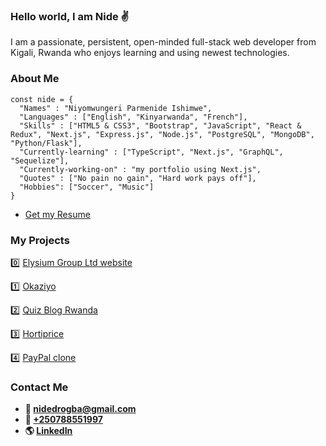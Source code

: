 ### Hello world, I am Nide ✌

I am a passionate, persistent, open-minded full-stack web developer from Kigali, Rwanda who enjoys learning and using newest technologies.

### About Me

```
const nide = {
  "Names" : "Niyomwungeri Parmenide Ishimwe",
  "Languages" : ["English", "Kinyarwanda", "French"],
  "Skills" : ["HTML5 & CSS3", "Bootstrap", "JavaScript", "React & Redux", "Next.js", "Express.js", "Node.js", "PostgreSQL", "MongoDB", "Python/Flask"],
  "Currently-learning" : ["TypeScript", "Next.js", "GraphQL", "Sequelize"],
  "Currently-working-on" : "my portfolio using Next.js",
  "Quotes" : ["No pain no gain", "Hard work pays off"],
  "Hobbies": ["Soccer", "Music"]
}
``` 

- [Get my Resume](https://github.com/Nide17/Nide17/files/7738432/Niyomwungeri.Dev.Resume.17.12.2021.pdf)

### My Projects

0️⃣ [Elysium Group Ltd website](https://www.elysiumgroupltd.com)

1️⃣ [Okaziyo](https://www.okaziyo.com)

2️⃣ [Quiz Blog Rwanda](http://www.quizblog.rw)

3️⃣ [Hortiprice](http://hortiprice.herokuapp.com)

4️⃣ [PayPal clone](http://paypal2.herokuapp.com)

### Contact Me

- **💌 [nidedrogba@gmail.com](nidedrogba@gmail.com)**
- **📱 [+250788551997](+250788551997)**
- **🌎 [LinkedIn](https://www.linkedin.com/in/niyomwungeri-parmenide-ishimwe-1a5394123/)**
